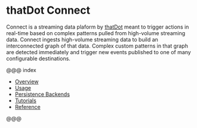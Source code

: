 # thatDot Connect

Connect is a streaming data plaform by [thatDot](https://www.thatdot.com) meant to trigger actions in real-time based on complex patterns pulled from high-volume streaming data. Connect ingests high-volume streaming data to build an interconnected graph of that data. Complex custom patterns in that graph are detected immediately and trigger new events published to one of many configurable destinations.


@@@ index

* [Overview](overview/index.md)
* [Usage](usage/index.md)
* [Persistence Backends](persistence/index.md)
* [Tutorials](tutorials/index.md)
* [Reference](reference/index.md)

@@@
